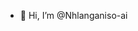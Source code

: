 - 👋 Hi, I’m @Nhlanganiso-ai

<!---
Nhlanganiso-ai/Nhlanganiso-ai is a ✨ special ✨ repository because its `README.md` (this file) appears on your GitHub profile.
You can click the Preview link to take a look at your changes.
--->
